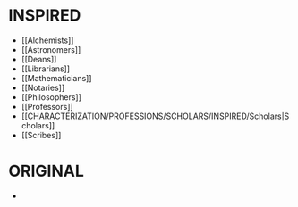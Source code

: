 # INSPIRED
- [[Alchemists]]
- [[Astronomers]]
- [[Deans]]
- [[Librarians]]
- [[Mathematicians]]
- [[Notaries]]
- [[Philosophers]]
- [[Professors]]
- [[CHARACTERIZATION/PROFESSIONS/SCHOLARS/INSPIRED/Scholars|Scholars]]
- [[Scribes]]
# ORIGINAL
- 